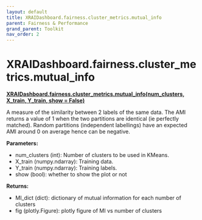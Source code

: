 ```yaml
---
layout: default
title: XRAIDashboard.fairness.cluster_metrics.mutual_info
parent: Fairness & Performance
grand_parent: Toolkit
nav_order: 2
---
```


# XRAIDashboard.fairness.cluster_metrics.mutual_info
**[XRAIDashboard.fairness.cluster_metrics.mutual_info(num_clusters, X_train, Y_train, show = False)](https://github.com/gaberamolete/XRAIDashboard/blob/main/fairness/cluster_metrics.py)**


A measure of the similarity between 2 labels of the same data. The AMI returns a value of 1 when the two partitions are identical (ie perfectly matched). Random partitions (independent labellings) have an expected AMI around 0 on average hence can be negative.



**Parameters:**
- num_clusters (int): Number of clusters to be used in KMeans.
- X_train (numpy.ndarray): Training data.
- Y_train (numpy.ndarray): Training labels.
- show (bool): whether to show the plot or not

**Returns:**
- MI_dict (dict): dictionary of mutual information for each number of clusters
- fig (plotly.Figure): plotly figure of MI vs number of clusters
